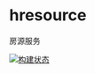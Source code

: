 # hresource
房源服务

[![构建状态](https://jiujiuhouse.coding.net/badges/hresource/build.svg)](https://jiujiuhouse.coding.net/p/hresource/ci/job)
